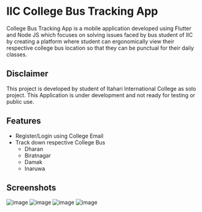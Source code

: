 
# IIC College Bus Tracking App

College Bus Tracking App is a mobile application developed using Flutter and Node JS which focuses on solving issues faced by bus student of IIC by creating a platform where student can ergonomically view their respective college bus location so that they can be punctual for their daily classes.




## Disclaimer

This project is developed by student of Itahari International College as solo project. This Application is under development and not ready for testing or public use. 
## Features

- Register/Login using College Email 
- Track down respective College Bus
    - Dharan
    - Biratnagar
    - Damak
    - Inaruwa

## Screenshots
![image](https://user-images.githubusercontent.com/117423632/227724152-11c01735-6988-4531-90a5-bb97c36c2ce8.png) ![image](https://user-images.githubusercontent.com/117423632/227724216-539c5c9c-c6ea-4770-ad00-9079fc0fb720.png)
![image](https://user-images.githubusercontent.com/117423632/227724265-6a6d05a7-166d-4b08-a4b7-7d22c9fd5a6a.png) ![image](https://user-images.githubusercontent.com/117423632/227724293-4d88f368-d323-4e9c-9748-e89eed950fbf.png)


